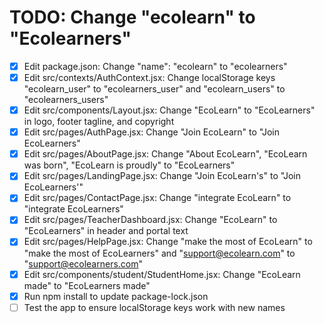 # TODO: Change "ecolearn" to "Ecolearners"

- [x] Edit package.json: Change "name": "ecolearn" to "ecolearners"
- [x] Edit src/contexts/AuthContext.jsx: Change localStorage keys "ecolearn_user" to "ecolearners_user" and "ecolearn_users" to "ecolearners_users"
- [x] Edit src/components/Layout.jsx: Change "EcoLearn" to "EcoLearners" in logo, footer tagline, and copyright
- [x] Edit src/pages/AuthPage.jsx: Change "Join EcoLearn" to "Join EcoLearners"
- [x] Edit src/pages/AboutPage.jsx: Change "About EcoLearn", "EcoLearn was born", "EcoLearn is proudly" to "EcoLearners"
- [x] Edit src/pages/LandingPage.jsx: Change "Join EcoLearn's" to "Join EcoLearners'"
- [x] Edit src/pages/ContactPage.jsx: Change "integrate EcoLearn" to "integrate EcoLearners"
- [x] Edit src/pages/TeacherDashboard.jsx: Change "EcoLearn" to "EcoLearners" in header and portal text
- [x] Edit src/pages/HelpPage.jsx: Change "make the most of EcoLearn" to "make the most of EcoLearners" and "support@ecolearn.com" to "support@ecolearners.com"
- [x] Edit src/components/student/StudentHome.jsx: Change "EcoLearn made" to "EcoLearners made"
- [x] Run npm install to update package-lock.json
- [ ] Test the app to ensure localStorage keys work with new names
